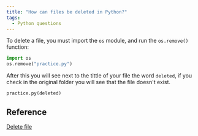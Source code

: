 ```yaml
---
title: "How can files be deleted in Python?"
tags:
  - Python questions
---
```


To delete a file, you must import the `os` module, and run the `os.remove()` function:

```python
import os
os.remove("practice.py") 
```

After this you will see next to the tittle of your file the word `deleted`, if you check in the original folder you will see that the file doesn't exist.

```text
practice.py(deleted)
```

## Reference

[Delete file](https://www.w3schools.com/python/python_file_remove.asp)